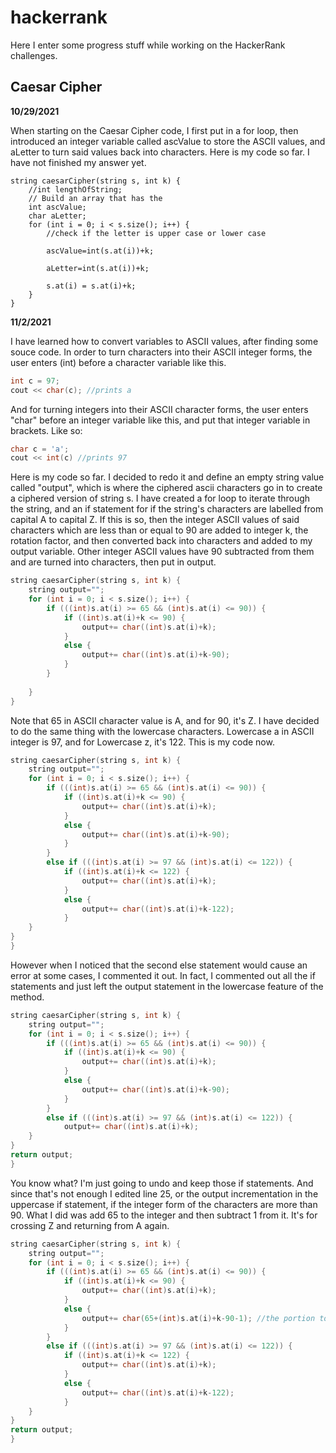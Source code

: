 # hackerrank

Here I enter some progress stuff while working on the HackerRank challenges.

## Caesar Cipher

**10/29/2021**

When starting on the Caesar Cipher code, I first put in a for loop, then introduced an integer variable called ascValue to store the ASCII values, and aLetter to turn said values back into characters. Here is my code so far. I have not finished my answer yet.

```code
string caesarCipher(string s, int k) {
    //int lengthOfString; 
    // Build an array that has the 
    int ascValue;
    char aLetter;
    for (int i = 0; i < s.size(); i++) {
        //check if the letter is upper case or lower case
        
        ascValue=int(s.at(i))+k;
        
        aLetter=int(s.at(i))+k;
        
        s.at(i) = s.at(i)+k;
    }
}
```

**11/2/2021**

I have learned how to convert variables to ASCII values, after finding some souce code. In order to turn characters into their ASCII integer forms, the user enters (int) before a character variable like this.

```cpp
int c = 97;
cout << char(c); //prints a
```

And for turning integers into their ASCII character forms, the user enters "char" before an integer variable like this, and put that integer variable in brackets. Like so:

```cpp
char c = 'a';
cout << int(c) //prints 97
```

Here is my code so far. I decided to redo it and define an empty string value called "output", which is where the ciphered ascii characters go in to create a ciphered version of string s. I have created a for loop to iterate through the string, and an if statement for if the string's characters are labelled from capital A to capital Z. If this is so, then the integer ASCII values of said characters which are less than or equal to 90 are added to integer k, the rotation factor, and then converted back into characters and added to my output variable. Other integer ASCII values have 90 subtracted from them and are turned into characters, then put in output.

```cpp
string caesarCipher(string s, int k) {
    string output="";
    for (int i = 0; i < s.size(); i++) {
        if (((int)s.at(i) >= 65 && (int)s.at(i) <= 90)) {
            if ((int)s.at(i)+k <= 90) {
                output+= char((int)s.at(i)+k);
            }
            else {
                output+= char((int)s.at(i)+k-90);
            }
        }
        
    }
}
```

Note that 65 in ASCII character value is A, and for 90, it's Z. I have decided to do the same thing with the lowercase characters. Lowercase a in ASCII integer is 97, and for Lowercase z, it's 122.
This is my code now.

```cpp
string caesarCipher(string s, int k) {
    string output="";
    for (int i = 0; i < s.size(); i++) {
        if (((int)s.at(i) >= 65 && (int)s.at(i) <= 90)) {
            if ((int)s.at(i)+k <= 90) {
                output+= char((int)s.at(i)+k);
            }
            else {
                output+= char((int)s.at(i)+k-90);
            }
        }
        else if (((int)s.at(i) >= 97 && (int)s.at(i) <= 122)) {
            if ((int)s.at(i)+k <= 122) {
                output+= char((int)s.at(i)+k);
            }
            else {
                output+= char((int)s.at(i)+k-122);
            }
    }
}
}
```

However when I noticed that the second else statement would cause an error at some cases, I commented it out. In fact, I commented out all the if statements and just left the output statement in the lowercase feature of the method.

```cpp
string caesarCipher(string s, int k) {
    string output="";
    for (int i = 0; i < s.size(); i++) {
        if (((int)s.at(i) >= 65 && (int)s.at(i) <= 90)) {
            if ((int)s.at(i)+k <= 90) {
                output+= char((int)s.at(i)+k);
            }
            else {
                output+= char((int)s.at(i)+k-90);
            }
        }
        else if (((int)s.at(i) >= 97 && (int)s.at(i) <= 122)) {
            output+= char((int)s.at(i)+k);
    }
}
return output;
}
```

You know what? I'm just going to undo and keep those if statements. And since that's not enough I edited line 25, or the output incrementation in the uppercase if statement, if the integer form of the characters are more than 90.
What I did was add 65 to the integer and then subtract 1 from it. It's for crossing Z and returning from A again.

```cpp
string caesarCipher(string s, int k) {
    string output="";
    for (int i = 0; i < s.size(); i++) {
        if (((int)s.at(i) >= 65 && (int)s.at(i) <= 90)) {
            if ((int)s.at(i)+k <= 90) {
                output+= char((int)s.at(i)+k);
            }
            else {
                output+= char(65+(int)s.at(i)+k-90-1); //the portion to cross the Z, go back from A again
            }
        }
        else if (((int)s.at(i) >= 97 && (int)s.at(i) <= 122)) {
            if ((int)s.at(i)+k <= 122) {
                output+= char((int)s.at(i)+k);
            }
            else {
                output+= char((int)s.at(i)+k-122);
            }
    }
}
return output;
}
```
